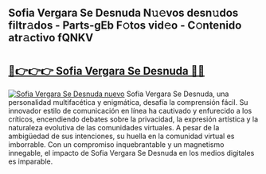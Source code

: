 ## Sofia Vergara Se Desnuda N𝚞𝚎vos desn𝚞dos filtr𝚊dos - Parts-gEb F𝚘tos vid𝚎o - C𝚘ntenido atr𝚊ctivo fQNKV

# <h2><a href="http://mb8vpg.tromn.icu/?c=Sofia+Vergara+Se+Desnuda">🔗👉👉👉 Sofia Vergara Se Desnuda 🔗🔗</a></h2>

[![Sofia Vergara Se Desnuda nuevo](https://i.imgur.com/pEAQMta.gif)](http://mb8vpg.tromn.icu/?c=Sofia+Vergara+Se+Desnuda)
Sofia Vergara Se Desnuda, una personalidad multifacética y enigmática, desafía la comprensión fácil. Su innovador estilo de comunicación en línea ha cautivado y enfurecido a los críticos, encendiendo debates sobre la privacidad, la expresión artística y la naturaleza evolutiva de las comunidades virtuales. A pesar de la ambigüedad de sus intenciones, su huella en la comunidad virtual es imborrable. Con un compromiso inquebrantable y un magnetismo innegable, el impacto de Sofia Vergara Se Desnuda en los medios digitales es imparable.
